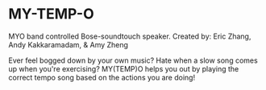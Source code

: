 # MY-TEMP-O
MYO band controlled Bose-soundtouch speaker.
Created by: Eric Zhang, Andy Kakkaramadam, & Amy Zheng

Ever feel bogged down by your own music? Hate when a slow song comes up when you're exercising? MY(TEMP)O helps you out
by playing the correct tempo song based on the actions you are doing!
